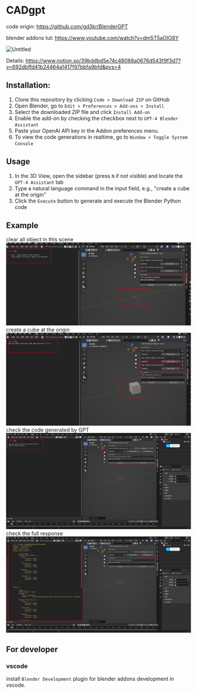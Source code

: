 # CADgpt

code origin: https://github.com/gd3kr/BlenderGPT

blender addons tut: https://www.youtube.com/watch?v=dm5T5aOIO8Y

<img width="476" alt="Untitled" src="https://github.com/kwlaial/CADgpt/assets/85923968/846e966f-32bc-42df-b0ba-114358a1491d">

Details: https://www.notion.so/39bddbd5e74c48088a0676d543f9f3d7?v=692dbffd41b24464a1417f97bbfa9bfd&pvs=4

## Installation:

1. Clone this repository by clicking `Code > Download ZIP` on GitHub
2. Open Blender, go to `Edit > Preferences > Add-ons > Install`
3. Select the downloaded ZIP file and click `Install Add-on`
4. Enable the add-on by checking the checkbox next to `GPT-4 Blender Assistant`
5. Paste your OpenAI API key in the Addon preferences menu.
5. To view the code generations in realtime, go to `Window > Toggle System Console`

## Usage

1. In the 3D View, open the sidebar (press `N` if not visible) and locate the `GPT-4 Assistant` tab
2. Type a natural language command in the input field, e.g., "create a cube at the origin"
3. Click the `Execute` button to generate and execute the Blender Python code

## Example
clear all object in this scene
![Alt text](./images/eg-clear.png)
create a cube at the origin
![Alt text](./images/eg-cube.png)
check the code generated by GPT
![Alt text](./images/showcode.png)
check the full response 
![Alt text](./images/fullresponse.png)

## For developer

### vscode
install `Blender Development` plugin for blender addons development in vscode.